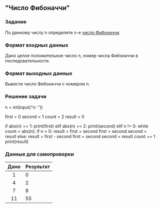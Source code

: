## "Число Фибоначчи"

### Задание

По данному числу n определите n-е [число Фибоначчи](https://ru.wikipedia.org/wiki/%D0%A7%D0%B8%D1%81%D0%BB%D0%B0_%D0%A4%D0%B8%D0%B1%D0%BE%D0%BD%D0%B0%D1%87%D1%87%D0%B8).

### Формат входных данных

Дано целое положительное число n, номер числа Фибоначчи в последовательности.

### Формат выходных данных

Вывести число Фибоначчи с номером n.


### Решение задачи

n = int(input("n: "))

first = 0
second = 1
count = 2
result = 0

if abs(n) == 1:
    print(first)
elif abs(n) == 2:
    print(second)
elif n != 0:
    while count < abs(n):
        if n > 0:
            result = first + second
            first = second
            second = result
        else:
            result = first - second
            first = second
            second = result
        count += 1
    print(result)

### Данные для самопроверки

| Дано | Результат |
| :---: | --- |
|    1    | 0 |
|    4    | 2 |
|    7    | 8  |
|    11    | 55 |
